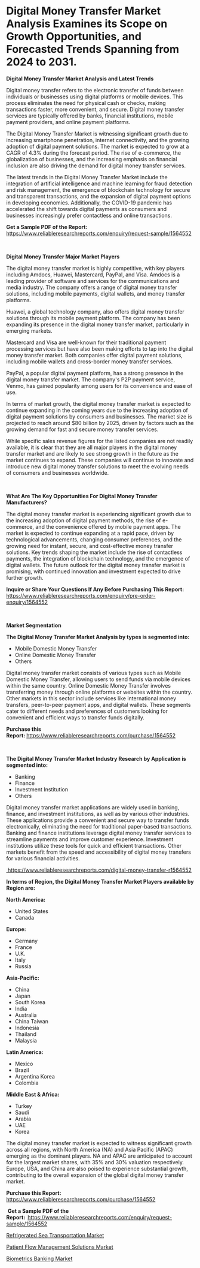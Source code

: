 <p><h1>Digital Money Transfer Market Analysis Examines its Scope on Growth Opportunities, and Forecasted Trends Spanning from 2024 to 2031.</h1></p><p><strong>Digital Money Transfer Market Analysis and Latest Trends</strong></p>
<p><p>Digital money transfer refers to the electronic transfer of funds between individuals or businesses using digital platforms or mobile devices. This process eliminates the need for physical cash or checks, making transactions faster, more convenient, and secure. Digital money transfer services are typically offered by banks, financial institutions, mobile payment providers, and online payment platforms.</p><p>The Digital Money Transfer Market is witnessing significant growth due to increasing smartphone penetration, internet connectivity, and the growing adoption of digital payment solutions. The market is expected to grow at a CAGR of 4.3% during the forecast period. The rise of e-commerce, the globalization of businesses, and the increasing emphasis on financial inclusion are also driving the demand for digital money transfer services.</p><p>The latest trends in the Digital Money Transfer Market include the integration of artificial intelligence and machine learning for fraud detection and risk management, the emergence of blockchain technology for secure and transparent transactions, and the expansion of digital payment options in developing economies. Additionally, the COVID-19 pandemic has accelerated the shift towards digital payments as consumers and businesses increasingly prefer contactless and online transactions.</p></p>
<p><strong>Get a Sample PDF of the Report:&nbsp;</strong> <a href="https://www.reliableresearchreports.com/enquiry/request-sample/1564552">https://www.reliableresearchreports.com/enquiry/request-sample/1564552</a></p>
<p>&nbsp;</p>
<p><strong>Digital Money Transfer Major Market Players</strong></p>
<p><p>The digital money transfer market is highly competitive, with key players including Amdocs, Huawei, Mastercard, PayPal, and Visa. Amdocs is a leading provider of software and services for the communications and media industry. The company offers a range of digital money transfer solutions, including mobile payments, digital wallets, and money transfer platforms.</p><p>Huawei, a global technology company, also offers digital money transfer solutions through its mobile payment platform. The company has been expanding its presence in the digital money transfer market, particularly in emerging markets.</p><p>Mastercard and Visa are well-known for their traditional payment processing services but have also been making efforts to tap into the digital money transfer market. Both companies offer digital payment solutions, including mobile wallets and cross-border money transfer services.</p><p>PayPal, a popular digital payment platform, has a strong presence in the digital money transfer market. The company's P2P payment service, Venmo, has gained popularity among users for its convenience and ease of use.</p><p>In terms of market growth, the digital money transfer market is expected to continue expanding in the coming years due to the increasing adoption of digital payment solutions by consumers and businesses. The market size is projected to reach around $80 billion by 2025, driven by factors such as the growing demand for fast and secure money transfer services.</p><p>While specific sales revenue figures for the listed companies are not readily available, it is clear that they are all major players in the digital money transfer market and are likely to see strong growth in the future as the market continues to expand. These companies will continue to innovate and introduce new digital money transfer solutions to meet the evolving needs of consumers and businesses worldwide.</p></p>
<p>&nbsp;</p>
<p><strong>What Are The Key Opportunities For Digital Money Transfer Manufacturers?</strong></p>
<p><p>The digital money transfer market is experiencing significant growth due to the increasing adoption of digital payment methods, the rise of e-commerce, and the convenience offered by mobile payment apps. The market is expected to continue expanding at a rapid pace, driven by technological advancements, changing consumer preferences, and the growing need for instant, secure, and cost-effective money transfer solutions. Key trends shaping the market include the rise of contactless payments, the integration of blockchain technology, and the emergence of digital wallets. The future outlook for the digital money transfer market is promising, with continued innovation and investment expected to drive further growth.</p></p>
<p><strong>Inquire or Share Your Questions If Any Before Purchasing This Report:</strong> <a href="https://www.reliableresearchreports.com/enquiry/pre-order-enquiry/1564552">https://www.reliableresearchreports.com/enquiry/pre-order-enquiry/1564552</a></p>
<p>&nbsp;</p>
<p><strong>Market Segmentation</strong></p>
<p><strong>The Digital Money Transfer Market Analysis by types is segmented into:</strong></p>
<p><ul><li>Mobile Domestic Money Transfer</li><li>Online Domestic Money Transfer</li><li>Others</li></ul></p>
<p><p>Digital money transfer market consists of various types such as Mobile Domestic Money Transfer, allowing users to send funds via mobile devices within the same country. Online Domestic Money Transfer involves transferring money through online platforms or websites within the country. Other markets in this sector include services like international money transfers, peer-to-peer payment apps, and digital wallets. These segments cater to different needs and preferences of customers looking for convenient and efficient ways to transfer funds digitally.</p></p>
<p><strong>Purchase this Report:&nbsp;</strong><a href="https://www.reliableresearchreports.com/purchase/1564552">https://www.reliableresearchreports.com/purchase/1564552</a></p>
<p>&nbsp;</p>
<p><strong>The Digital Money Transfer Market Industry Research by Application is segmented into:</strong></p>
<p><ul><li>Banking</li><li>Finance</li><li>Investment Institution</li><li>Others</li></ul></p>
<p><p>Digital money transfer market applications are widely used in banking, finance, and investment institutions, as well as by various other industries. These applications provide a convenient and secure way to transfer funds electronically, eliminating the need for traditional paper-based transactions. Banking and finance institutions leverage digital money transfer services to streamline payments and improve customer experience. Investment institutions utilize these tools for quick and efficient transactions. Other markets benefit from the speed and accessibility of digital money transfers for various financial activities.</p></p>
<p><a href="https://www.reliableresearchreports.com/digital-money-transfer-r1564552">&nbsp;https://www.reliableresearchreports.com/digital-money-transfer-r1564552</a></p>
<p><strong>In terms of Region, the Digital Money Transfer Market Players available by Region are:</strong></p>
<p>
    <p> <strong> North America: </strong>
        <ul>
            <li>United States</li>
            <li>Canada</li>
        </ul>
        </p> 
    <p> <strong> Europe: </strong>
        <ul>
            <li>Germany</li>
            <li>France</li>
            <li>U.K.</li>
            <li>Italy</li>
            <li>Russia</li>
        </ul>
        </p> 
    <p> <strong> Asia-Pacific: </strong>
        <ul>
            <li>China</li>
            <li>Japan</li>
            <li>South Korea</li>
            <li>India</li>
            <li>Australia</li>
            <li>China Taiwan</li>
            <li>Indonesia</li>
            <li>Thailand</li>
            <li>Malaysia</li>
        </ul>
        </p> 
    <p> <strong> Latin America: </strong>
        <ul>
            <li>Mexico</li>
            <li>Brazil</li>
            <li>Argentina Korea</li>
            <li>Colombia</li>
        </ul>
        </p> 
    <p> <strong> Middle East & Africa: </strong>
        <ul>
            <li>Turkey</li>
            <li>Saudi</li>
            <li>Arabia</li>
            <li>UAE</li>
            <li>Korea</li>
        </ul>
    </p>
    </p>
<p><p>The digital money transfer market is expected to witness significant growth across all regions, with North America (NA) and Asia Pacific (APAC) emerging as the dominant players. NA and APAC are anticipated to account for the largest market shares, with 35% and 30% valuation respectively. Europe, USA, and China are also poised to experience substantial growth, contributing to the overall expansion of the global digital money transfer market.</p></p>
<p><strong>Purchase this Report: </strong><a href="https://www.reliableresearchreports.com/purchase/1564552">https://www.reliableresearchreports.com/purchase/1564552</a></p>
<p>&nbsp;<strong>Get a Sample PDF of the Report:&nbsp;&nbsp;</strong><a href="https://www.reliableresearchreports.com/enquiry/request-sample/1564552">https://www.reliableresearchreports.com/enquiry/request-sample/1564552</a></p>
<p><strong></strong></p>
<p><p><a href="https://github.com/jaidynmorantestelletmjzya/Market-Research-Report-List-2/blob/main/refrigerated-sea-transportation-market.md">Refrigerated Sea Transportation Market</a></p><p><a href="https://github.com/ruddyyedelwadw/Market-Research-Report-List-2/blob/main/patient-flow-management-solutions-market.md">Patient Flow Management Solutions Market</a></p><p><a href="https://github.com/lorenzaSchmeler/Market-Research-Report-List-1/blob/main/biometrics-banking-market.md">Biometrics Banking Market</a></p></p>